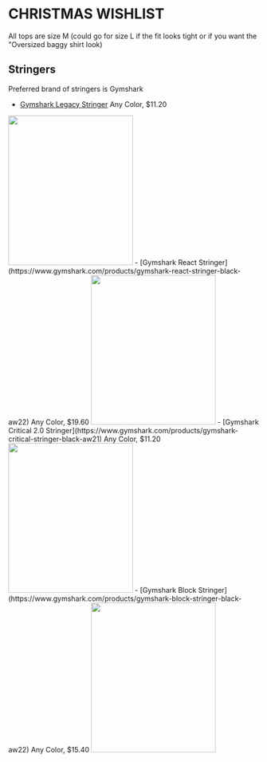 # CHRISTMAS WISHLIST
All tops are size M (could go for size L if the fit looks tight or if you want the "Oversized baggy shirt look)

## Stringers
Preferred brand of stringers is Gymshark
- [Gymshark Legacy Stringer](https://www.gymshark.com/products/gymshark-legacy-stringer-black-aw22) Any Color, $11.20
<img src="https://cdn.shopify.com/s/files/1/0156/6146/products/LegacyStringerBlack-BlackA1A8Q-BBF72_885x.jpg?v=1668623172" width="250" height="300">
- [Gymshark React Stringer](https://www.gymshark.com/products/gymshark-react-stringer-black-aw22) Any Color, $19.60
<img src="https://cdn.shopify.com/s/files/1/0156/6146/products/CriticalReactStringerBlackA2A9B-BBBB2_885x.jpg?v=1662997972" width="250" height="300">
- [Gymshark Critical 2.0 Stringer](https://www.gymshark.com/products/gymshark-critical-stringer-black-aw21) Any Color, $11.20
<img src="https://cdn.shopify.com/s/files/1/0156/6146/products/CriticalSlimStringerBlackA1A2P8.A_GB_BK_3a42c176-1fd5-41b3-9eeb-304d0e8031f3_885x.jpg?v=1656527219" width="250" height="300">
- [Gymshark Block Stringer](https://www.gymshark.com/products/gymshark-block-stringer-black-aw22) Any Color, $15.40
<img src="https://cdn.shopify.com/s/files/1/0156/6146/products/BlockStringer-BlackA3A5R-BBBB2_885x.jpg?v=1660161930" width="250" height="300">
